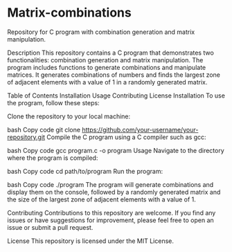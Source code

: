 # Matrix-combinations
Repository for C program with combination generation and matrix manipulation.

Description
This repository contains a C program that demonstrates two functionalities: combination generation and matrix manipulation. The program includes functions to generate combinations and manipulate matrices. It generates combinations of numbers and finds the largest zone of adjacent elements with a value of 1 in a randomly generated matrix.

Table of Contents
Installation
Usage
Contributing
License
Installation
To use the program, follow these steps:

Clone the repository to your local machine:

bash
Copy code
git clone https://github.com/your-username/your-repository.git
Compile the C program using a C compiler such as gcc:

bash
Copy code
gcc program.c -o program
Usage
Navigate to the directory where the program is compiled:

bash
Copy code
cd path/to/program
Run the program:

bash
Copy code
./program
The program will generate combinations and display them on the console, followed by a randomly generated matrix and the size of the largest zone of adjacent elements with a value of 1.

Contributing
Contributions to this repository are welcome. If you find any issues or have suggestions for improvement, please feel free to open an issue or submit a pull request.

License
This repository is licensed under the MIT License.
